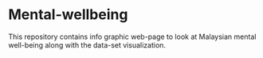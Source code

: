 # Mental-wellbeing
This repository contains info graphic web-page to look at Malaysian mental well-being along with the data-set visualization.
